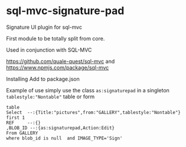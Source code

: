 # sql-mvc-signature-pad
Signature UI plugin for sql-mvc


First module to be totally split from core.


Used in conjunction with SQL-MVC

https://github.com/quale-quest/sql-mvc and https://www.npmjs.com/package/sql-mvc


Installing
	Add to package.json

Example of use
	simply use the class `as:signaturepad` in a singleton `tablestyle:"Nontable"` table or form 
	
~~~~~~~~
table
Select  --:{Title:"pictures",from:"GALLERY",tablestyle:"Nontable"}
first 1
REF	    --:{}
,BLOB_ID --:{as:signaturepad,Action:Edit}
From GALLERY 
where blob_id is null  and IMAGE_TYPE='Sign' 	
~~~~~~~~

